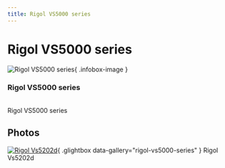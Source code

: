 ```yaml
---
title: Rigol VS5000 series
---
```


# Rigol VS5000 series

<div class="infobox" markdown>

![Rigol VS5000 series](./img/Rigol_VS5202D.jpg){ .infobox-image }

### Rigol VS5000 series

| | |
|---|---|

</div>

[](./img/Rigol_VS5202D.png)  [](./img/Rigol_VS5202D.png)Rigol VS5000 series

## Photos

<div class="photo-grid" markdown>

[![Rigol Vs5202d](./img/Rigol_VS5202D.jpg)](./img/Rigol_VS5202D.png "Rigol Vs5202d"){ .glightbox data-gallery="rigol-vs5000-series" }
<span class="caption">Rigol Vs5202d</span>

</div>
